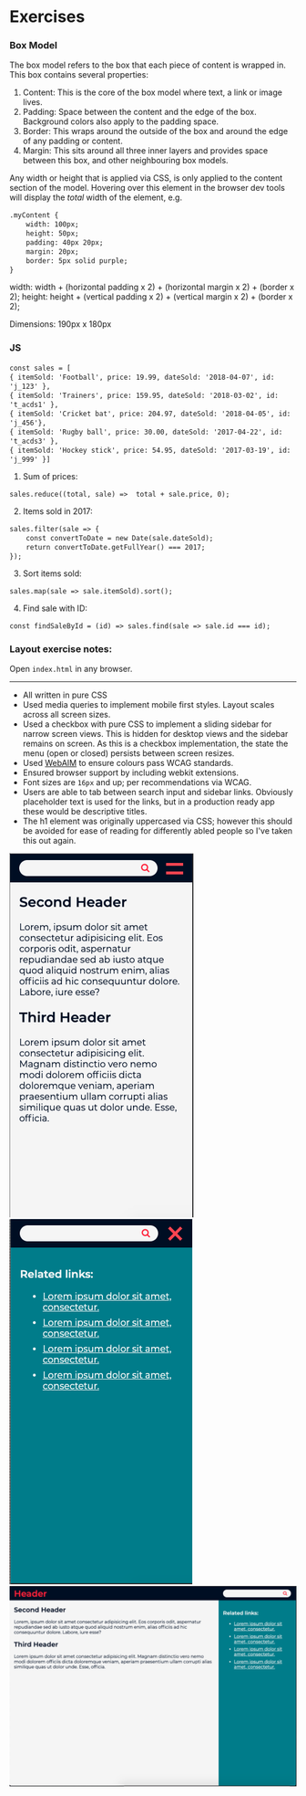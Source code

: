# Exercises

### Box Model

The box model refers to the box that each piece of content is wrapped in. This box contains several properties:
1. Content: This is the core of the box model where text, a link or image lives.
2. Padding: Space between the content and the edge of the box. Background colors also apply to the padding space.
3. Border: This wraps around the outside of the box and around the edge of any padding or content.
4. Margin: This sits around all three inner layers and provides space between this box, and other neighbouring box models.

Any width or height that is applied via CSS, is only applied to the content section of the model. Hovering over this element in the browser dev tools will display the _total_ width of the element, e.g. 

```
.myContent {
    width: 100px;
    height: 50px;
    padding: 40px 20px;
    margin: 20px;
    border: 5px solid purple;
}
```
width: width + (horizontal padding x 2) + (horizontal margin x 2) + (border x 2);
height: height + (vertical padding x 2) + (vertical margin x 2) + (border x 2);

Dimensions: 190px x 180px

### JS
```
const sales = [
{ itemSold: 'Football', price: 19.99, dateSold: '2018-04-07', id: 'j_123' },
{ itemSold: 'Trainers', price: 159.95, dateSold: '2018-03-02', id: 't_acds1' },
{ itemSold: 'Cricket bat', price: 204.97, dateSold: '2018-04-05', id: 'j_456'},
{ itemSold: 'Rugby ball', price: 30.00, dateSold: '2017-04-22', id: 't_acds3' },
{ itemSold: 'Hockey stick', price: 54.95, dateSold: '2017-03-19', id: 'j_999' }]
```
1. Sum of prices:
```
sales.reduce((total, sale) =>  total + sale.price, 0);
```
2. Items sold in 2017: 
```
sales.filter(sale => {
    const convertToDate = new Date(sale.dateSold);
    return convertToDate.getFullYear() === 2017;
});
```
3. Sort items sold: 
```
sales.map(sale => sale.itemSold).sort();
```
4. Find sale with ID: 
```
const findSaleById = (id) => sales.find(sale => sale.id === id);
```

### Layout exercise notes:

Open `index.html` in any browser.

----

- All written in pure CSS
- Used media queries to implement mobile first styles. Layout scales across all screen sizes.
- Used a checkbox with pure CSS to implement a sliding sidebar for narrow screen views. This is hidden for desktop views and the sidebar remains on screen. As this is a checkbox implementation, the state the menu (open or closed) persists between screen resizes.
- Used [WebAIM](https://webaim.org/resources/contrastchecker/) to ensure colours pass WCAG standards.
- Ensured browser support by including webkit extensions.
- Font sizes are `16px` and up; per recommendations via WCAG.
- Users are able to tab between search input and sidebar links. Obviously placeholder text is used for the links, but in a production ready app these would be descriptive titles.
- The h1 element was originally uppercased via CSS; however this should be avoided for ease of reading for differently abled people so I've taken this out again.

![Mobile screenshot](./public/mobile.png)
![Mobile screenshot with menu](./public/mobile-menu.png)
![Desktop screenshot](./public/desktop.png)